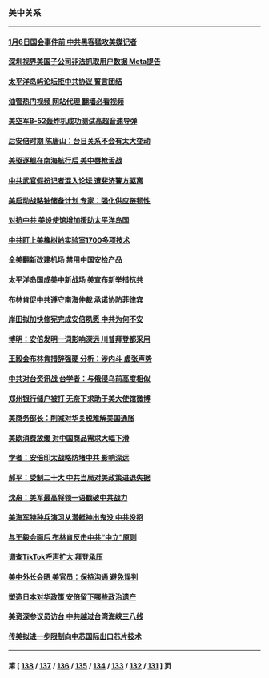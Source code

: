 ### 美中关系
---
#### [1月6日国会事件前 中共黑客猛攻美媒记者](../../pages/nf1412576/n13780891.md?07150845) 
#### [深圳视界美国子公司非法抓取用户数据 Meta提告](../../pages/nf1412576/n13780952.md?07150845) 
#### [太平洋岛屿论坛拒中共协议 誓言团结](../../pages/nf1412576/n13780764.md?07150845) 
#### [油管热门视频 网站代理 翻墙必看视频](http://209.222.30.114:81/youtube.html?07150845)
#### [美空军B-52轰炸机成功测试高超音速导弹](../../pages/nf1412576/n13780324.md?07150845) 
#### [后安倍时期 陈唐山：台日关系不会有太大变动](../../pages/nf1412576/n13780063.md?07150845) 
#### [美驱逐舰在南海航行后 美中唇枪舌战](../../pages/nf1412576/n13780060.md?07150845) 
#### [中共武官假扮记者混入论坛 遭斐济警方驱离](../../pages/nf1412576/n13780171.md?07150845) 
#### [美启动战略铀储备计划 专家：强化供应链韧性](../../pages/nf1412576/n13779792.md?07150845) 
#### [对抗中共 美设使馆增加援助太平洋岛国](../../pages/nf1412576/n13779696.md?07150845) 
#### [中共盯上美橡树岭实验室1700多项技术](../../pages/nf1412576/n13779432.md?07150845) 
#### [全美翻新改建机场 禁用中国安检产品](../../pages/nf1412576/n13779356.md?07150845) 
#### [太平洋岛国成美中新战场 美宣布新举措抗共](../../pages/nf1412576/n13779327.md?07150845) 
#### [布林肯促中共遵守南海仲裁 承诺协防菲律宾](../../pages/nf1412576/n13779175.md?07150845) 
#### [岸田拟加快修宪完成安倍夙愿 中共为何不安](../../pages/nf1412576/n13778731.md?07150845) 
#### [博明：安倍发明一词影响深远 川普拜登都采用](../../pages/nf1412576/n13778667.md?07150845) 
#### [王毅会布林肯措辞强硬 分析：涉内斗 虚张声势](../../pages/nf1412576/n13778462.md?07150845) 
#### [中共对台资讯战 台学者：与俄侵乌前高度相似](../../pages/nf1412576/n13778584.md?07150845) 
#### [郑州银行储户被打 无奈下求助于美大使馆微博](../../pages/nf1412576/n13778640.md?07150845) 
#### [美商务部长：削减对华关税难解美国通胀](../../pages/nf1412576/n13778090.md?07150845) 
#### [美欧消费放缓 对中国商品需求大幅下滑](../../pages/nf1412576/n13778291.md?07150845) 
#### [学者：安倍印太战略防堵中共 影响深远](../../pages/nf1412576/n13777992.md?07150845) 
#### [郝平：受制二十大 中共当局对美政策进退失据](../../pages/nf1412576/n13777900.md?07150845) 
#### [沈舟：美军最高将领一语戳破中共战力](../../pages/nf1412576/n13777387.md?07150845) 
#### [美海军特种兵演习从潜艇神出鬼没 中共没招](../../pages/nf1412576/n13771776.md?07150845) 
#### [与王毅会面后 布林肯反击中共“中立”原则](../../pages/nf1412576/n13777225.md?07150845) 
#### [调查TikTok呼声扩大 拜登承压](../../pages/nf1412576/n13777106.md?07150845) 
#### [美中外长会晤 美官员：保持沟通 避免误判](../../pages/nf1412576/n13776804.md?07150845) 
#### [塑造日本对华政策 安倍留下哪些政治遗产](../../pages/nf1412576/n13776740.md?07150845) 
#### [美资深参议员访台 中共越过台湾海峡三八线](../../pages/nf1412576/n13776415.md?07150845) 
#### [传美拟进一步限制向中芯国际出口芯片技术](../../pages/nf1412576/n13776630.md?07150845) 

---
#### 第 [ [138](./138.md?07150845) / [137](./137.md?07150845) / [136](./136.md?07150845) / [135](./135.md?07150845) / [134](./134.md?07150845) / [133](./133.md?07150845) / [132](./132.md?07150845) / [131](./131.md?07150845) ] 页
